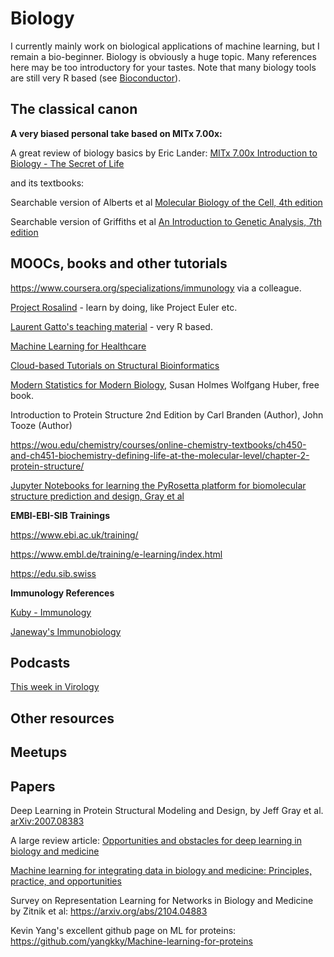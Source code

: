 # Biology

I currently mainly work on biological applications of machine learning, but I remain a bio-beginner. Biology is obviously a huge topic. Many references here may be too introductory for your tastes. Note that many biology tools are still very R based (see [Bioconductor](https://www.bioconductor.org)).

## The classical canon

**A very biased personal take based on MITx 7.00x:**

A great review of biology basics by Eric Lander: [MITx 7.00x Introduction to Biology - The Secret of Life](https://www.edx.org/course/introduction-to-biology-the-secret-of-life-3)

and its textbooks: 

Searchable version of Alberts et al [Molecular Biology of the Cell, 4th edition](https://www.ncbi.nlm.nih.gov/books/NBK21054/)

Searchable version of Griffiths et al [An Introduction to Genetic Analysis, 7th edition](https://www.ncbi.nlm.nih.gov/books/NBK21766/)

## MOOCs, books and other tutorials

https://www.coursera.org/specializations/immunology via a colleague.

[Project Rosalind](http://rosalind.info/about/) - learn by doing, like Project Euler etc. 

[Laurent Gatto's teaching material](https://github.com/lgatto/TeachingMaterial) - very  R based. 

[Machine Learning for Healthcare](https://ocw.mit.edu/courses/electrical-engineering-and-computer-science/6-s897-machine-learning-for-healthcare-spring-2019/)

[Cloud-based Tutorials on Structural Bioinformatics](https://github.com/pb3lab/ibm3202)

[Modern Statistics for Modern Biology](http://web.stanford.edu/class/bios221/book/), Susan Holmes Wolfgang Huber, free book. 

Introduction to Protein Structure 2nd Edition by Carl Branden (Author), John Tooze (Author)

https://wou.edu/chemistry/courses/online-chemistry-textbooks/ch450-and-ch451-biochemistry-defining-life-at-the-molecular-level/chapter-2-protein-structure/

[Jupyter Notebooks for learning the PyRosetta platform for biomolecular structure prediction and design, Gray et al](https://github.com/RosettaCommons/PyRosetta.notebooks)

**EMBl-EBI-SIB Trainings**

https://www.ebi.ac.uk/training/

https://www.embl.de/training/e-learning/index.html

https://edu.sib.swiss

**Immunology References**

[Kuby - Immunology](https://www.macmillanlearning.com/college/ca/product/Kuby-Immunology/p/1464189781)

[Janeway's Immunobiology](https://wwnorton.com/books/9780815345053)

## Podcasts

[This week in Virology](https://www.microbe.tv/twiv/)

## Other resources



## Meetups

## Papers

Deep Learning in Protein Structural Modeling and Design, by Jeff Gray et al.  [arXiv:2007.08383](https://arxiv.org/abs/2007.08383) 

A large review article: [Opportunities and obstacles for deep learning in biology and medicine](https://royalsocietypublishing.org/doi/full/10.1098/rsif.2017.0387)  

[Machine learning for integrating data in biology and medicine: Principles, practice, and opportunities](https://www.sciencedirect.com/science/article/pii/S1566253518304482)

Survey on Representation Learning for Networks in Biology and Medicine by Zitnik et al: https://arxiv.org/abs/2104.04883

Kevin Yang's excellent github page on ML for proteins: https://github.com/yangkky/Machine-learning-for-proteins

